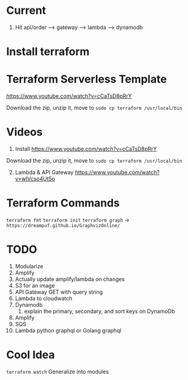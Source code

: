 # Current

1. Hit api/order --> gateway --> lambda --> dynamodb

# Install terraform

# Terraform Serverless Template

https://www.youtube.com/watch?v=cCaTsD8pRrY

Download the zip, unzip it, move to `sudo cp terraform /usr/local/bin `

# Videos

1. Install https://www.youtube.com/watch?v=cCaTsD8pRrY

Download the zip, unzip it, move to `sudo cp terraform /usr/local/bin`

2. Lambda & API Gateway https://www.youtube.com/watch?v=wlVcso4Ut5o

# Terraform Commands

`terraform fmt`
`terraform init`
`terraform graph` -> `https://dreampuf.github.io/GraphvizOnline/`

# TODO

1. Modularize
1. Amplify
1. Actually update amplify/lambda on changes
1. S3 for an image
1. API Gateway GET with query string
1. Lambda to cloudwatch
1. Dynamodb
   1. explain the primary, secondary, and sort keys on DynamoDb
1. Amplify
1. SQS
1. Lambda python graphql or Golang graphql

# Cool Idea

`terraform watch`
Generalize into modules
